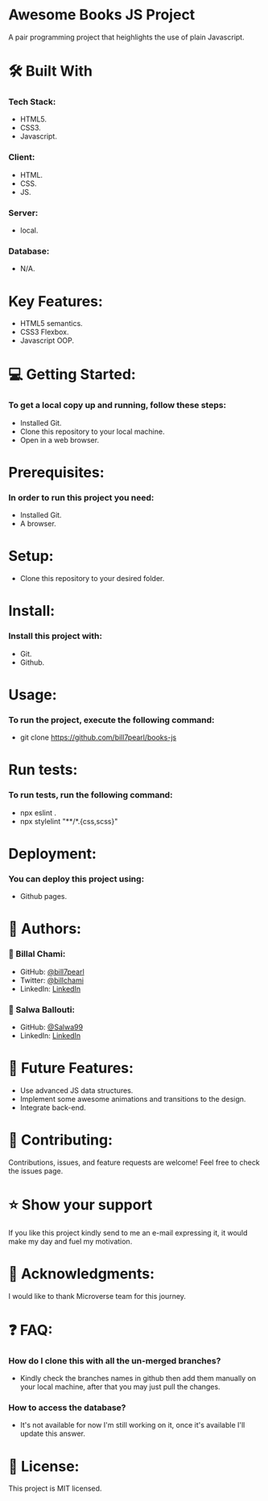 
# Awesome Books JS Project
A pair programming project that heighlights the use of plain Javascript.

# 🛠 Built With
### Tech Stack:
- HTML5. 
- CSS3.
- Javascript.

### Client:
- HTML.
- CSS.
- JS.
### Server:
- local.
### Database:
- N/A.

# Key Features:
- HTML5 semantics.
- CSS3 Flexbox.
- Javascript OOP.

# 💻 Getting Started:
### To get a local copy up and running, follow these steps:
- Installed Git.
- Clone this repository to your local machine.
- Open in a web browser.

# Prerequisites:
### In order to run this project you need:
- Installed Git.
- A browser.

# Setup:
- Clone this repository to your desired folder.

# Install:
### Install this project with:
- Git.
- Github.

# Usage:
### To run the project, execute the following command:
- git clone https://github.com/bill7pearl/books-js

# Run tests:
### To run tests, run the following command:
- npx eslint .
- npx stylelint "**/*.{css,scss}"

# Deployment:
### You can deploy this project using:
- Github pages.

# 👥 Authors:
### 👤 Billal Chami:
- GitHub: [@bill7pearl](https://github.com/bill7pearl)
- Twitter: [@billchami](https://twitter.com/BillChami)
- LinkedIn: [LinkedIn](https://www.linkedin.com/in/billal-chami-263497194/)
### 👤 Salwa Ballouti:
- GitHub: [@Salwa99](https://github.com/Salwa99)
- LinkedIn: [LinkedIn](https://www.linkedin.com/in/salwa-ballouti-096358251/)

# 🔭 Future Features:
- Use advanced JS data structures.
- Implement some awesome animations and transitions to the design.
- Integrate back-end.


# 🤝 Contributing:
Contributions, issues, and feature requests are welcome!
Feel free to check the issues page.

# ⭐️ Show your support
If you like this project kindly send to me an e-mail expressing it, it would make my day and fuel my motivation.

# 🙏 Acknowledgments:
I would like to thank Microverse team for this journey.

# ❓ FAQ:
### How do I clone this with all the un-merged branches?
- Kindly check the branches names in github then add them manually on your local machine, after that you may just pull the changes.
### How to access the database?
- It's not available for now I'm still working on it, once it's available I'll update this answer.

# 📝 License:
This project is MIT licensed.